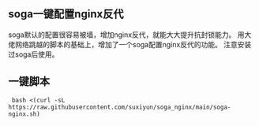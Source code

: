 ## soga一键配置nginx反代
soga默认的配置很容易被墙，增加nginx反代，就能大大提升抗封锁能力。
用大佬网络跳越的脚本的基础上，增加了一个soga配置nginx反代的功能。
注意安装过soga后使用。
## 一键脚本
     bash <(curl -sL https://raw.githubusercontent.com/suxiyun/soga_nginx/main/soga-nginx.sh)
	
	
